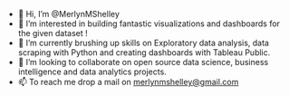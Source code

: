 - 👋 Hi, I’m @MerlynMShelley
- 👀 I’m interested in building fantastic visualizations and dashboards for the given dataset !
- 🌱 I’m currently brushing up skills on Exploratory data analysis, data scraping with Python and creating dashboards with Tableau Public.
- 💞️ I’m looking to collaborate on open source data science, business intelligence and data analytics projects.
- 📫 To reach me drop a mail on merlynmshelley@gmail.com

<!---
MerlynMShelley/MerlynMShelley is a ✨ special ✨ repository because its `README.md` (this file) appears on your GitHub profile.
You can click the Preview link to take a look at your changes.
--->
